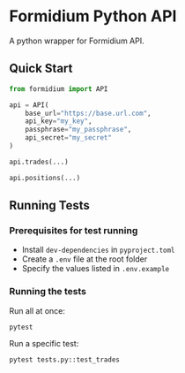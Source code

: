 # Formidium Python API

A python wrapper for Formidium API.

## Quick Start

```python
from formidium import API

api = API(
    base_url="https://base.url.com",
    api_key="my_key",
    passphrase="my_passphrase",
    api_secret="my_secret"
)

api.trades(...)

api.positions(...)
```

## Running Tests

### Prerequisites for test running

- Install `dev-dependencies` in `pyproject.toml`
- Create a `.env` file at the root folder
- Specify the values listed in `.env.example`

### Running the tests

Run all at once:

```python
pytest
```

Run a specific test:

```python
pytest tests.py::test_trades
```
